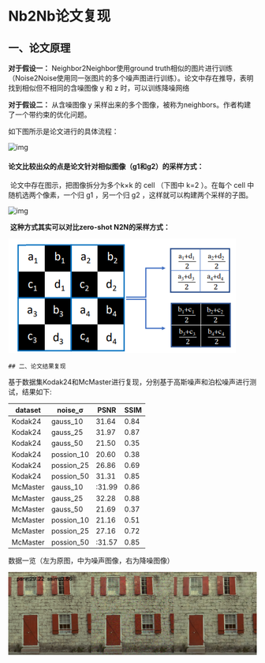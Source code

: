 # Nb2Nb论文复现

## 一、论文原理

**对于假设一：** Neighbor2Neighbor使用ground truth相似的图片进行训练（Noise2Noise使用同一张图片的多个噪声图进行训练）。论文中存在推导，表明找到相似但不相同的含噪图像 y 和 z 时，可以训练降噪网络

**对于假设二：** 从含噪图像 y 采样出来的多个图像，被称为neighbors。作者构建了一个带约束的优化问题。

如下图所示是论文进行的具体流程：

![img](https://pica.zhimg.com/v2-4dcce6657f62bc9df38a59c503fbf0fe_r.jpg)

#### 论文比较出众的点是论文针对相似图像（g1和g2）的采样方式：

​	论文中存在图示，把图像拆分为多个k×k 的 cell （下图中 k=2 ）。在每个 cell 中随机选两个像素，一个归 g1 ，另一个归 g2 ，这样就可以构建两个采样的子图。

![img](https://pic4.zhimg.com/v2-a4d8b21d8209a97108b1cb833fca372b_r.jpg)

​	**这种方式其实可以对比zero-shot N2N的采样方式：**

![image-20240901223428342](./assets/image-20240901223428342.png)

	## 二、论文结果复现

基于数据集Kodak24和McMaster进行复现，分别基于高斯噪声和泊松噪声进行测试，结果如下:

| dataset  | noise_σ    | PSNR   | SSIM |
| -------- | ---------- | ------ | ---- |
| Kodak24  | gauss_10   | 31.64  | 0.84 |
| Kodak24  | gauss_25   | 31.97  | 0.87 |
| Kodak24  | gauss_50   | 21.50  | 0.35 |
| Kodak24  | possion_10 | 20.60  | 0.38 |
| Kodak24  | possion_25 | 26.86  | 0.69 |
| Kodak24  | possion_50 | 31.31  | 0.85 |
| McMaster | gauss_10   | :31.99 | 0.86 |
| McMaster | gauss_25   | 32.28  | 0.88 |
| McMaster | gauss_50   | 21.69  | 0.37 |
| McMaster | possion_10 | 21.16  | 0.51 |
| McMaster | possion_25 | 27.16  | 0.72 |
| McMaster | possion_50 | :31.57 | 0.85 |

数据一览（左为原图，中为噪声图像，右为降噪图像）

![0](./assets/0.png)